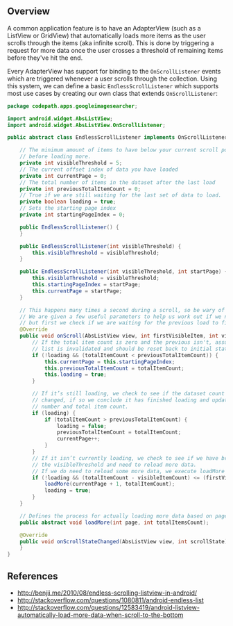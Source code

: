 ## Overview

A common application feature is to have an AdapterView (such as a ListView or GridView) that automatically loads more items as the user scrolls through the items (aka infinite scroll). This is done by triggering a request for more data once the user crosses a threshold of remaining items before they've hit the end. 

Every AdapterView has support for binding to the `OnScrollListener` events which are triggered whenever a user scrolls through the collection. Using this system, we can define a basic `EndlessScrollListener` which supports most use cases by creating our own class that extends `OnScrollListener`:

```java
package codepath.apps.googleimagesearcher;

import android.widget.AbsListView;
import android.widget.AbsListView.OnScrollListener;

public abstract class EndlessScrollListener implements OnScrollListener {

	// The minimum amount of items to have below your current scroll position,
	// before loading more.
	private int visibleThreshold = 5;
	// The current offset index of data you have loaded
	private int currentPage = 0;
	// The total number of items in the dataset after the last load
	private int previousTotalItemCount = 0;
	// True if we are still waiting for the last set of data to load.
	private boolean loading = true;
	// Sets the starting page index
	private int startingPageIndex = 0;

	public EndlessScrollListener() {
	}

	public EndlessScrollListener(int visibleThreshold) {
		this.visibleThreshold = visibleThreshold;
	}

	public EndlessScrollListener(int visibleThreshold, int startPage) {
		this.visibleThreshold = visibleThreshold;
		this.startingPageIndex = startPage;
		this.currentPage = startPage;
	}

	// This happens many times a second during a scroll, so be wary of the code you place here.
	// We are given a few useful parameters to help us work out if we need to load some more data,
	// but first we check if we are waiting for the previous load to finish.
	@Override
	public void onScroll(AbsListView view, int firstVisibleItem, int visibleItemCount, int totalItemCount) {
		// If the total item count is zero and the previous isn't, assume the
		// list is invalidated and should be reset back to initial state
		if (!loading && (totalItemCount < previousTotalItemCount)) {
			this.currentPage = this.startingPageIndex;
			this.previousTotalItemCount = totalItemCount;
			this.loading = true;
		}

		// If it’s still loading, we check to see if the dataset count has
		// changed, if so we conclude it has finished loading and update the current page
		// number and total item count.
		if (loading) {
			if (totalItemCount > previousTotalItemCount) {
				loading = false;
				previousTotalItemCount = totalItemCount;
				currentPage++;
			}
		}
		// If it isn’t currently loading, we check to see if we have breached
		// the visibleThreshold and need to reload more data.
		// If we do need to reload some more data, we execute loadMore to fetch the data.
		if (!loading && (totalItemCount - visibleItemCount) <= (firstVisibleItem + visibleThreshold)) {
			loadMore(currentPage + 1, totalItemCount);
			loading = true;
		}
	}

	// Defines the process for actually loading more data based on page
	public abstract void loadMore(int page, int totalItemsCount);

	@Override
	public void onScrollStateChanged(AbsListView view, int scrollState) {
	}
}
```

## References

* <http://benjii.me/2010/08/endless-scrolling-listview-in-android/>
* <http://stackoverflow.com/questions/1080811/android-endless-list>
* <http://stackoverflow.com/questions/12583419/android-listview-automatically-load-more-data-when-scroll-to-the-bottom>